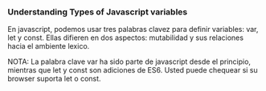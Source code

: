 ### Understanding Types of Javascript variables
En javascript, podemos usar tres palabras clavez para definir variables: var, let y const. Ellas difieren en dos
aspectos: mutabilidad y sus relaciones hacia el ambiente lexico.

NOTA: La palabra clave var ha sido parte de javascript desde el principio, mientras que let y const son adiciones de
ES6. Usted puede chequear si su browser suporta let o const.